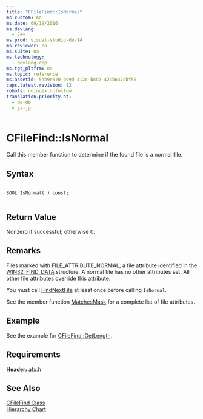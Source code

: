 ```yaml
---
title: "CFileFind::IsNormal"
ms.custom: na
ms.date: 09/19/2016
ms.devlang: 
  - C++
ms.prod: visual-studio-dev14
ms.reviewer: na
ms.suite: na
ms.technology: 
  - devlang-cpp
ms.tgt_pltfrm: na
ms.topic: reference
ms.assetid: 5ab9e670-b99d-412c-b8d7-423b647cbf55
caps.latest.revision: 12
robots: noindex,nofollow
translation.priority.ht: 
  - de-de
  - ja-jp
---
```

# CFileFind::IsNormal
Call this member function to determine if the found file is a normal file.  
  
## Syntax  
  
```  
  
BOOL IsNormal( ) const;  
  
```  
  
## Return Value  
 Nonzero if successful; otherwise 0.  
  
## Remarks  
 Files marked with FILE_ATTRIBUTE_NORMAL, a file attribute identified in the [WIN32_FIND_DATA](http://msdn.microsoft.com/library/windows/desktop/aa365740) structure. A normal file has no other attributes set. All other file attributes override this attribute.  
  
 You must call [FindNextFile](../vs140/CFileFind--FindNextFile.md) at least once before calling `IsNormal`.  
  
 See the member function [MatchesMask](../vs140/CFileFind--MatchesMask.md) for a complete list of file attributes.  
  
## Example  
 See the example for [CFileFind::GetLength](../vs140/CFileFind--GetLength.md).  
  
## Requirements  
 **Header:** afx.h  
  
## See Also  
 [CFileFind Class](../vs140/CFileFind-Class.md)   
 [Hierarchy Chart](../vs140/Hierarchy-Chart.md)